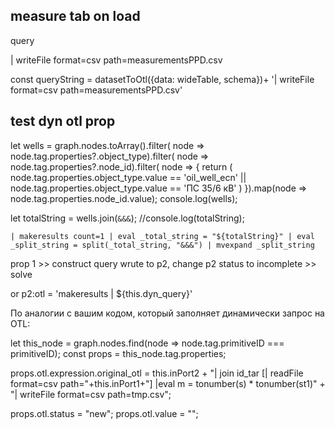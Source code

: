 
## measure tab on load

query

| writeFile format=csv path=measurementsPPD.csv

  const queryString = datasetToOtl({data: wideTable, schema})+ '| writeFile format=csv path=measurementsPPD.csv'



## test dyn otl prop

let wells = graph.nodes.toArray().filter(
  node => node.tag.properties?.object_type).filter(
  node => node.tag.properties?.node_id).filter(
    node => { return (
    node.tag.properties.object_type.value == 'oil_well_ecn'
    || node.tag.properties.object_type.value == 'ПС 35/6 кВ'
    )
}).map(node => node.tag.properties.node_id.value);
console.log(wells);

let totalString = wells.join(`&&&`);
//console.log(totalString);

`
| makeresults count=1
| eval _total_string = "${totalString}"
| eval _split_string = split(_total_string, "&&&")
| mvexpand _split_string
      `



prop 1 >> construct query
wrute to p2, change p2 status to incomplete >> solve

or p2:otl = 'makeresults | ${this.dyn_query}'








По аналогии с вашим кодом, который заполняет динамически запрос на OTL:

let this_node = graph.nodes.find(node => node.tag.primitiveID === primitiveID);
const props = this_node.tag.properties;

props.otl.expression.original_otl = this.inPort2 + "| join id_tar [| readFile format=csv path="+this.inPort1+"] |eval m = tonumber(s) * tonumber(st1)" + "| writeFile format=csv path=tmp.csv";

props.otl.status = "new";
props.otl.value = "";